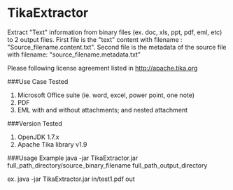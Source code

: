 # TikaExtractor
Extract "Text" information from binary files (ex. doc, xls, ppt, pdf, eml, etc) to 2 output files. First file is the "text" content with filename : "Source_filename.content.txt". Second file is the metadata of the source file with filename: "source_filename.metadata.txt"

Please following license agreement listed in http://apache.tika.org

###Use Case Tested
1. Microsoft Office suite (ie. word, excel, power point, one note)
2. PDF
3. EML with and without attachments; and nested attachment

###Version Tested
1. OpenJDK 1.7.x
2. Apache Tika library v1.9

###Usage Example
java -jar TikaExtractor.jar full_path_directory/source_binary_filename full_path_output_directory

ex. java -jar TikaExtractor.jar in/test1.pdf out
